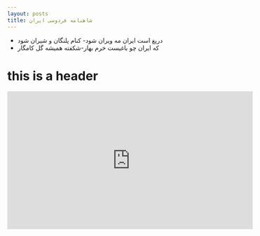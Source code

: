 ```yaml
---
layout: posts
title: شاهنامه فردوسی ایران
---
```


- دریغ است ایران مه ویران شود- کنام پلنگان و شیران شود
- که ایران چو باغیست خرم بهار-شکفته همیشه گل کامگار

# this is a header

<iframe width="560" height="315" src="https://www.youtube.com/embed/Af4YySLTzuw?si=w-qzLNtm1X3kUT7W" title="YouTube video player" frameborder="0" allow="accelerometer; autoplay; clipboard-write; encrypted-media; gyroscope; picture-in-picture; web-share" allowfullscreen></iframe>

